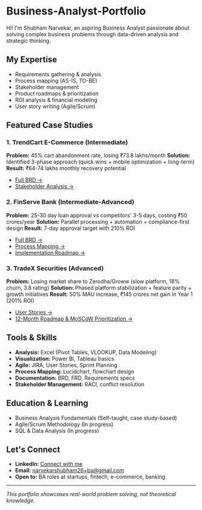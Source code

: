 # Business-Analyst-Portfolio

Hi! I'm Shubham Narvekar, an aspiring Business Analyst passionate about solving complex business problems through data-driven analysis and strategic thinking.

## My Expertise
- Requirements gathering & analysis
- Process mapping (AS-IS, TO-BE)
- Stakeholder management
- Product roadmaps & prioritization
- ROI analysis & financial modeling
- User story writing (Agile/Scrum)

## Featured Case Studies

### 1. **TrendCart E-Commerce** (Intermediate)
**Problem:** 45% cart abandonment rate, losing ₹73.8 lakhs/month
**Solution:** Identified 3-phase approach (quick wins + mobile optimization + long-term)
**Result:** ₹64-74 lakhs monthly recovery potential
- [Full BRD →](./Case-Studies/01-TrendCart-ECommerce/BRD.md)
- [Stakeholder Analysis →](./Case-Studies/01-TrendCart-ECommerce/Stakeholder-Matrix.md)

### 2. **FinServe Bank** (Intermediate-Advanced)
**Problem:** 25-30 day loan approval vs competitors' 3-5 days, costing ₹50 crores/year
**Solution:** Parallel processing + automation + compliance-first design
**Result:** 7-day approval target with 210% ROI
- [Full BRD →](./Case-Studies/02-FinServe-Bank/BRD.md)
- [Process Mapping →](./Case-Studies/02-FinServe-Bank/02-FinServe-Process-Mapping.md)
- [Implementation Roadmap →](./Case-Studies/02-FinServe-Bank/02-FinServe-Implementation-Roadmap.md)

### 3. **TradeX Securities** (Advanced)
**Problem:** Losing market share to Zerodha/Groww (slow platform, 18% churn, 3.8 rating)
**Solution:** Phased platform stabilization + feature parity + growth initiatives
**Result:** 50% MAU increase, ₹145 crores net gain in Year 1 (201% ROI)
- [User Stories →](./Case-Studies/03-TradeX-Fintech/03-TradeX-User-Stories.md)
- [12-Month Roadmap & MoSCoW Prioritization →](./Case-Studies/03-TradeX-Fintech/03-TradeX-Roadmap.md)

## Tools & Skills
- **Analysis:** Excel (Pivot Tables, VLOOKUP, Data Modeling)
- **Visualization:** Power BI, Tableau basics
- **Agile:** JIRA, User Stories, Sprint Planning
- **Process Mapping:** Lucidchart, flowchart design
- **Documentation:** BRD, FRD, Requirements specs
- **Stakeholder Management:** RACI, conflict resolution

## Education & Learning
- Business Analysis Fundamentals (Self-taught, case study-based)
- Agile/Scrum Methodology (In progress)
- SQL & Data Analysis (In progress)

## Let's Connect
- **LinkedIn:** [Connect with me](https://www.linkedin.com/in/shubham-narvekar-621969128/)
- **Email:** narvekarshubham26+ba@gmail.com
- **Open to:** BA roles at startups, fintech, e-commerce, banking

---

*This portfolio showcases real-world problem solving, not theoretical knowledge.*

